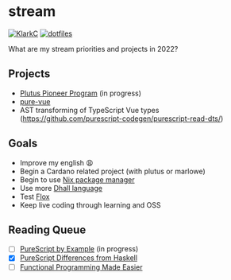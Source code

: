 # stream

[![KlarkC](https://img.shields.io/badge/twitch.tv-klarkc-purple?logo=twitch&style=for-the-badge)](https://twitch.tv/klarkc)
[![dotfiles](https://img.shields.io/badge/dotfiles-darkgreen?style=for-the-badge)](https://github.com/klarkc/dotfiles)

What are my stream priorities and projects in 2022?

## Projects

- [Plutus Pioneer Program](https://github.com/input-output-hk/plutus-pioneer-program) (in progress)
- [pure-vue](https://github.com/klarkc/pure-vue)
- AST transforming of TypeScript Vue types (https://github.com/purescript-codegen/purescript-read-dts/)

## Goals
- Improve my english :weary:
- Begin a Cardano related project (with plutus or marlowe)
- Begin to use [Nix package manager](https://nixos.org/)
- Use more [Dhall language](https://dhall-lang.org/)
- Test [Flox](http://floxdev.com/)
- Keep live coding through learning and OSS

## Reading Queue

- [ ] [PureScript by Example](https://book.purescript.org/) (in progress)
- [x] [PureScript Differences from Haskell](https://github.com/purescript/documentation/blob/master/language/Differences-from-Haskell.md)
- [ ] [Functional Programming Made Easier](https://leanpub.com/fp-made-easier)
